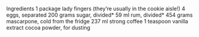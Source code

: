 Ingredients
1 package lady fingers (they’re usually in the cookie aisle!)
4 eggs, separated
200 grams sugar, divided*
59 ml rum, divided*
454 grams mascarpone, cold from the fridge
237 ml strong coffee
1 teaspoon vanilla extract
cocoa powder, for dusting
